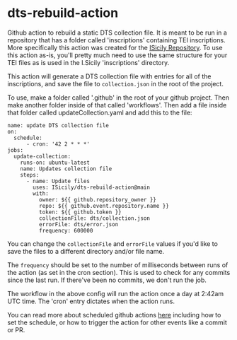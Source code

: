 # dts-rebuild-action

Github action to rebuild a static DTS collection file. It is meant to be 
run in a repository that has a folder called 'inscriptions' containing TEI inscriptions. More specifically this action was created for the [ISicily Repository](https://github.com/ISicily/ISicily). To use this action as-is, you'll pretty much need to use the same structure for your TEI files as is used in the I.Sicily 'inscriptions' directory.

This action will generate a DTS collection file with entries for all of the inscriptions, and save the file to `collection.json` in the root of the project.

To use, make a folder called '.github' in the root of your github project. Then make another folder inside of that called 'workflows'. Then add a file inside that folder
called updateCollection.yaml and add this to the file:

```
name: update DTS collection file
on:
  schedule: 
      - cron: '42 2 * * *'
jobs:
  update-collection:
    runs-on: ubuntu-latest
    name: Updates collection file
    steps:
      - name: Update files
        uses: ISicily/dts-rebuild-action@main
        with:
          owner: ${{ github.repository_owner }}
          repo: ${{ github.event.repository.name }}
          token: ${{ github.token }}
          collectionFile: dts/collection.json
          errorFile: dts/error.json
          frequency: 600000
```

You can change the `collectionFile` and `errorFile` values if you'd like to save the files to a different directory and/or file name.

The `frequency` should be set to the number of milliseconds between runs of the action (as set in the cron section). This is used to check for any commits since the last run. If there've been no commits, we don't
run the job.

The workflow in the above config will run the action once a day at 2:42am UTC time. The 'cron' entry dictates when the action runs.

You can read more about scheduled github actions [here](https://docs.github.com/en/actions/using-workflows/events-that-trigger-workflows#schedule) including how to set the
schedule, or how to trigger the action for other events like a commit or PR.





